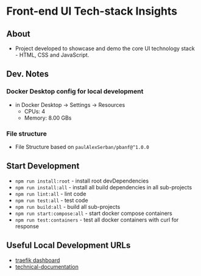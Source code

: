 # Front-end UI Tech-stack Insights

## About

- Project developed to showcase and demo the core UI technology stack - HTML, CSS and JavaScript.

## Dev. Notes

### Docker Desktop config for local development

- in Docker Desktop -> Settings -> Resources
  - CPUs: 4
  - Memory: 8.00 GBs

### File structure

- File Structure based on `paulAlexSerban/pbanf@^1.0.0`

## Start Development
- `npm run install:root` - install root devDependencies
- `npm run install:all` - install all build dependencies in all sub-projects
- `npm run lint:all` - lint code
- `npm run test:all` - test code
- `npm run build:all` - build all sub-projects
- `npm run start:compose:all` - start docker compose containers
- `npm run test:containers` - test all docker containers with curl for response

## Useful Local Development URLs

- [traefik dashboard](http://localhost:8080/dashboard)
- [technical-documentation](https://technical-documentation-ui-techstack-insights.localhost/)
